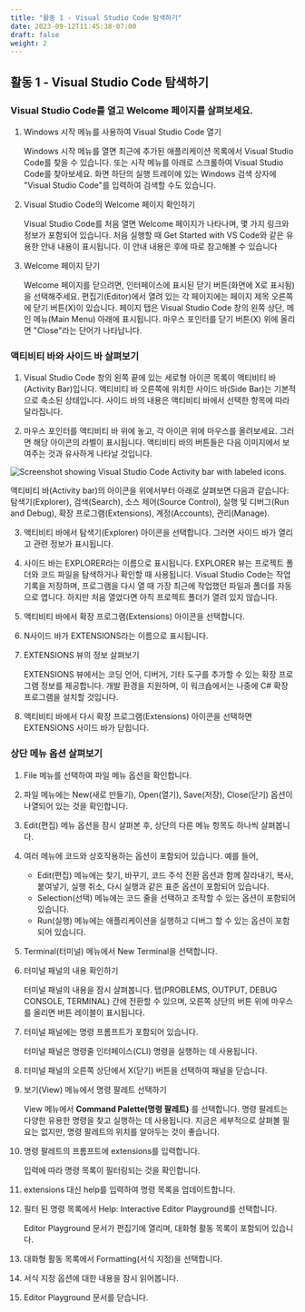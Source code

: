 ```yaml
---
title: "활동 1 - Visual Studio Code 탐색하기"
date: 2023-09-12T11:45:38-07:00
draft: false
weight: 2
---
```


## 활동 1 - Visual Studio Code 탐색하기

### Visual Studio Code를 열고 Welcome 페이지를 살펴보세요.
1. Windows 시작 메뉴를 사용하여 Visual Studio Code 열기

    Windows 시작 메뉴를 열면 최근에 추가된 애플리케이션 목록에서 Visual Studio Code를 찾을 수 있습니다. 또는 시작 메뉴를 아래로 스크롤하여 Visual Studio Code를 찾아보세요. 화면 하단의 실행 트레이에 있는 Windows 검색 상자에 "Visual Studio Code"를 입력하여 검색할 수도 있습니다.

2. Visual Studio Code의 Welcome 페이지 확인하기

    Visual Studio Code를 처음 열면 Welcome 페이지가 나타나며, 몇 가지 링크와 정보가 포함되어 있습니다. 처음 실행할 때 Get Started with VS Code와 같은 유용한 안내 내용이 표시됩니다. 이 안내 내용은 후에 따로 참고해볼 수 있습니다

3. Welcome 페이지 닫기

    Welcome 페이지를 닫으려면, 인터페이스에 표시된 닫기 버튼(화면에 X로 표시됨)을 선택해주세요. 편집기(Editor)에서 열려 있는 각 페이지에는 페이지 제목 오른쪽에 닫기 버튼(X)이 있습니다. 페이지 탭은 Visual Studio Code 창의 왼쪽 상단, 메인 메뉴(Main Menu) 아래에 표시됩니다. 마우스 포인터를 닫기 버튼(X) 위에 올리면 "Close"라는 단어가 나타납니다.

### 액티비티 바와 사이드 바 살펴보기

1. Visual Studio Code 창의 왼쪽 끝에 있는 세로형 아이콘 목록이 액티비티 바(Activity Bar)입니다. 액티비티 바 오른쪽에 위치한 사이드 바(Side Bar)는 기본적으로 축소된 상태입니다. 사이드 바의 내용은 액티비티 바에서 선택한 항목에 따라 달라집니다.

2. 마우스 포인터를 액티비티 바 위에 놓고, 각 아이콘 위에 마우스를 올려보세요. 그러면 해당 아이콘의 라벨이 표시됩니다. 액티비티 바의 버튼들은 다음 이미지에서 보여주는 것과 유사하게 나타날 것입니다.

<img src="../media/visual-studio-code-activity-bar-icons.png" alt="Screenshot showing Visual Studio Code Activity bar with labeled icons." />

액티비티 바(Activity bar)의 아이콘을 위에서부터 아래로 살펴보면 다음과 같습니다:
탐색기(Explorer), 검색(Search), 소스 제어(Source Control), 실행 및 디버그(Run and Debug), 확장 프로그램(Extensions), 계정(Accounts), 관리(Manage).

3. 액티비티 바에서 탐색기(Explorer) 아이콘을 선택합니다.
그러면 사이드 바가 열리고 관련 정보가 표시됩니다.

4. 사이드 바는 EXPLORER라는 이름으로 표시됩니다. EXPLORER 뷰는 프로젝트 폴더와 코드 파일을 탐색하거나 확인할 때 사용됩니다. Visual Studio Code는 작업 기록을 저장하며, 프로그램을 다시 열 때 가장 최근에 작업했던 파일과 폴더를 자동으로 엽니다. 하지만 처음 열었다면 아직 프로젝트 폴더가 열려 있지 않습니다.

5. 액티비티 바에서 확장 프로그램(Extensions) 아이콘을 선택합니다.

6. N사이드 바가 EXTENSIONS라는 이름으로 표시됩니다.

7. EXTENSIONS 뷰의 정보 살펴보기

    EXTENSIONS 뷰에서는 코딩 언어, 디버거, 기타 도구를 추가할 수 있는 확장 프로그램 정보를 제공합니다. 개발 환경을 지원하며, 이 워크숍에서는 나중에 C# 확장 프로그램을 설치할 것입니다.

8. 액티비티 바에서 다시 확장 프로그램(Extensions) 아이콘을 선택하면 EXTENSIONS 사이드 바가 닫힙니다.

### 상단 메뉴 옵션 살펴보기

1. File 메뉴를 선택하여 파일 메뉴 옵션을 확인합니다.

2. 파일 메뉴에는 New(새로 만들기), Open(열기), Save(저장), Close(닫기) 옵션이 나열되어 있는 것을 확인합니다.

3. Edit(편집) 메뉴 옵션을 잠시 살펴본 후, 상단의 다른 메뉴 항목도 하나씩 살펴봅니다.

4. 여러 메뉴에 코드와 상호작용하는 옵션이 포함되어 있습니다. 예를 들어,

    * Edit(편집) 메뉴에는 찾기, 바꾸기, 코드 주석 전환 옵션과 함께 잘라내기, 복사, 붙여넣기, 실행 취소, 다시 실행과 같은 표준 옵션이 포함되어 있습니다.
    * Selection(선택) 메뉴에는 코드 줄을 선택하고 조작할 수 있는 옵션이 포함되어 있습니다.
    * Run(실행) 메뉴에는 애플리케이션을 실행하고 디버그 할 수 있는 옵션이 포함되어 있습니다.

5. Terminal(터미널) 메뉴에서 New Terminal을 선택합니다.

6. 터미널 패널의 내용 확인하기

    터미널 패널의 내용을 잠시 살펴봅니다.
    탭(PROBLEMS, OUTPUT, DEBUG CONSOLE, TERMINAL) 간에 전환할 수 있으며, 오른쪽 상단의 버튼 위에 마우스를 올리면 버튼 레이블이 표시됩니다.

7. 터미널 패널에는 명령 프롬프트가 포함되어 있습니다.

    터미널 패널은 명령줄 인터페이스(CLI) 명령을 실행하는 데 사용됩니다. 

8. 터미널 패널의 오른쪽 상단에서 X(닫기) 버튼을 선택하여 패널을 닫습니다.

9. 보기(View) 메뉴에서 명령 팔레트 선택하기

    View 메뉴에서 **Command Palette(명령 팔레트)** 를 선택합니다.
    명령 팔레트는 다양한 유용한 명령을 찾고 실행하는 데 사용됩니다. 지금은 세부적으로 살펴볼 필요는 없지만, 명령 팔레트의 위치를 알아두는 것이 좋습니다.


10. 명령 팔레트의 프롬프트에 extensions를 입력합니다.

    입력에 따라 명령 목록이 필터링되는 것을 확인합니다.

11. extensions 대신 help를 입력하여 명령 목록을 업데이트합니다.

12. 필터 된 명령 목록에서 Help: Interactive Editor Playground를 선택합니다.

    Editor Playground 문서가 편집기에 열리며, 대화형 활동 목록이 포함되어 있습니다.

13. 대화형 활동 목록에서 Formatting(서식 지정)을 선택합니다.

14. 서식 지정 옵션에 대한 내용을 잠시 읽어봅니다.

15. Editor Playground 문서를 닫습니다.

